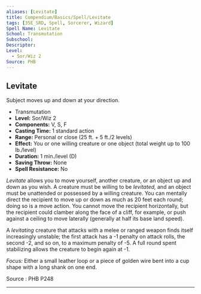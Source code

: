 ```yaml
---
aliases: [Levitate]
title: Compendium/Basics/Spell/Levitate
tags: [35E_SRD, Spell, Sorcerer, Wizard]
Spell Name: Levitate
School: Transmutation
Subschool: 
Descriptor: 
Level:
  - Sor/Wiz 2
Source: PHB
---
```



## Levitate

Subject moves up and down at your direction.

*   Transmutation
*   **Level:** Sor/Wiz 2
*   **Components:** V, S, F
*   **Casting Time:** 1 standard action
*   **Range:** Personal or close (25 ft. + 5 ft./2 levels)
*   **Effect:** You or one willing creature or one object (total weight up to 100 lb./level)
*   **Duration:** 1 min./level (D)
*   **Saving Throw:** None
*   **Spell Resistance:** No

<p><i>Levitate</i> allows you to move yourself, another creature, or an object up and down as you wish. A creature must be willing to be <i>levitated,</i> and an object must be unattended or possessed by a willing creature. You can mentally direct the recipient to move up or down as much as 20 feet each round; doing so is a move action. You cannot move the recipient horizontally, but the recipient could clamber along the face of a cliff, for example, or push against a ceiling to move laterally (generally at half its base land speed).</p><p>A <i>levitating</i> creature that attacks with a melee or ranged weapon finds itself increasingly unstable; the first attack has a -1 penalty on attack rolls, the second -2, and so on, to a maximum penalty of -5. A full round spent stabilizing allows the creature to begin again at -1.</p><p><i>Focus:</i> Either a small leather loop or a piece of golden wire bent into a cup shape with a long shank on one end.</p>

Source : PHB P248

---
